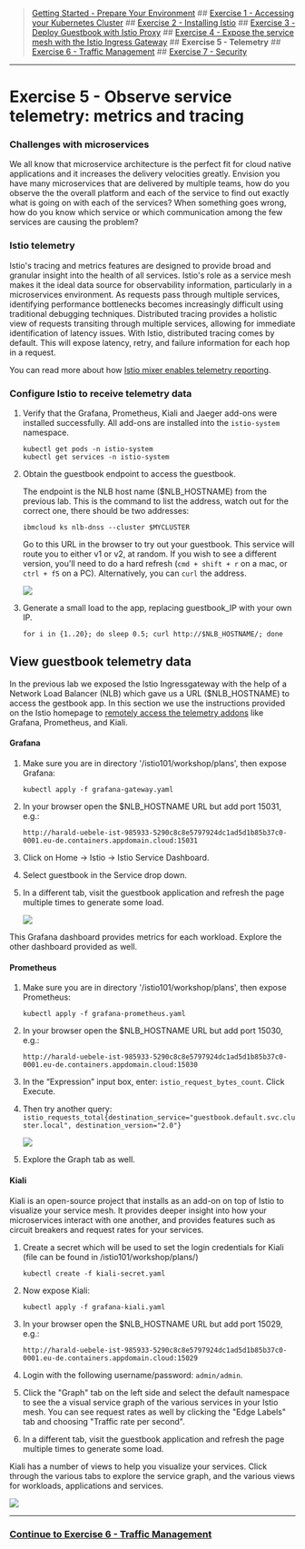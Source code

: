 
>[Getting Started - Prepare Your Environment](../README.md) ## 
[Exercise 1 - Accessing your Kubernetes Cluster](exercise-1/README.md) ##
[Exercise 2 - Installing Istio](exercise-2/README.md) ## 
[Exercise 3 - Deploy Guestbook with Istio Proxy](exercise-3/README.md) ## 
[Exercise 4 - Expose the service mesh with the Istio Ingress Gateway](exercise-4/README.md) ## 
**Exercise 5 - Telemetry** ## 
[Exercise 6 - Traffic Management](exercise-6/README.md) ## 
[Exercise 7 - Security](exercise-7/README.md)
---

# Exercise 5 - Observe service telemetry: metrics and tracing

### Challenges with microservices

We all know that microservice architecture is the perfect fit for cloud native applications and it increases the delivery velocities greatly. Envision you have many microservices that are delivered by multiple teams, how do you observe the the overall platform and each of the service to find out exactly what is going on with each of the services?  When something goes wrong, how do you know which service or which communication among the few services are causing the problem?

### Istio telemetry

Istio's tracing and metrics features are designed to provide broad and granular insight into the health of all services. Istio's role as a service mesh makes it the ideal data source for observability information, particularly in a microservices environment. As requests pass through multiple services, identifying performance bottlenecks becomes increasingly difficult using traditional debugging techniques. Distributed tracing provides a holistic view of requests transiting through multiple services, allowing for immediate identification of latency issues. With Istio, distributed tracing comes by default. This will expose latency, retry, and failure information for each hop in a request.

You can read more about how [Istio mixer enables telemetry reporting](https://istio.io/docs/concepts/policy-and-control/mixer.html).

### Configure Istio to receive telemetry data

1. Verify that the Grafana, Prometheus, Kiali and Jaeger add-ons were installed successfully. All add-ons are installed into the `istio-system` namespace.

    ```shell
    kubectl get pods -n istio-system
    kubectl get services -n istio-system
    ```

3. Obtain the guestbook endpoint to access the guestbook.

    The endpoint is the NLB host name ($NLB_HOSTNAME) from the previous lab. This is the command to list the address, watch out for the correct one, there should be two addresses:

    ```shell
    ibmcloud ks nlb-dnss --cluster $MYCLUSTER
    ```

    Go to this URL in the browser to try out your guestbook. This service will route you to either v1 or v2, at random. If you wish to see a different version, you'll need to do a hard refresh (`cmd + shift + r` on a mac, or `ctrl + f5` on a PC). Alternatively, you can `curl` the address.

    ![](../README_images/guestbook1.png)

1. Generate a small load to the app, replacing guestbook_IP with your own IP.

    ```shell
    for i in {1..20}; do sleep 0.5; curl http://$NLB_HOSTNAME/; done
    ```

## View guestbook telemetry data

In the previous lab we exposed the Istio Ingressgateway with the help of a Network Load Balancer (NLB) which gave us a URL ($NLB_HOSTNAME) to access the gestbook app. In this section we use the instructions provided on the Istio homepage to [remotely access the telemetry addons](https://istio.io/docs/tasks/observability/gateways/#option-2-insecure-access-http) like Grafana, Prometheus, and Kiali.

#### Grafana

<!--1. Establish port forwarding from local port 8082 to the Grafana instance:

    ```shell
    kubectl -n istio-system port-forward \
      $(kubectl -n istio-system get pod -l app=grafana -o jsonpath='{.items[0].metadata.name}') \
      8082:3000
    ```

2. Click on the web preview icon (an eye) and select port 8082.

    ![](../README_images/webpreview1.png)
-->

1. Make sure you are in directory '/istio101/workshop/plans', then expose Grafana:

    ```
    kubectl apply -f grafana-gateway.yaml
    ```

2. In your browser open the $NLB_HOSTNAME URL but add port 15031, e.g.:

    ```
    http://harald-uebele-ist-985933-5290c8c8e5797924dc1ad5d1b85b37c0-0001.eu-de.containers.appdomain.cloud:15031
    ```

3. Click on Home -> Istio -> Istio Service Dashboard.
4. Select guestbook in the Service drop down.
5. In a different tab, visit the guestbook application and refresh the page multiple times to generate some load.

    ![](../README_images/grafana.png)

This Grafana dashboard provides metrics for each workload. Explore the other dashboard provided as well.

<!-- 6. Use Ctrl-C in the cloudshell to exit the port-foward when you are done. -->

#### Prometheus

<!-- 1. Establish port forwarding from local port 8083 to the Prometheus pod.

    ```shell
    kubectl -n istio-system port-forward \
      $(kubectl -n istio-system get pod -l app=prometheus -o jsonpath='{.items[0].metadata.name}') \
      8083:9090
    ```
2. Click on the web preview icon and select port 8083, and i -->

1. Make sure you are in directory '/istio101/workshop/plans', then expose Prometheus:

    ```
    kubectl apply -f grafana-prometheus.yaml
    ```

2. In your browser open the $NLB_HOSTNAME URL but add port 15030, e.g.:

    ```
    http://harald-uebele-ist-985933-5290c8c8e5797924dc1ad5d1b85b37c0-0001.eu-de.containers.appdomain.cloud:15030
    ```

3. In the “Expression” input box, enter: `istio_request_bytes_count`. Click Execute.

3. Then try another query: `istio_requests_total{destination_service="guestbook.default.svc.cluster.local", destination_version="2.0"}`

    ![](../README_images/prometheus.jpg)

4. Explore the Graph tab as well.

<!-- 5. Use Ctrl-C to exit the port-foward when you are done. -->

#### Kiali

Kiali is an open-source project that installs as an add-on on top of Istio to visualize your service mesh. It provides deeper insight into how your microservices interact with one another, and provides features such as circuit breakers and request rates for your services.

1. Create a secret which will be used to set the login credentials for Kiali (file can be found in /istio101/workshop/plans/)

    ```
    kubectl create -f kiali-secret.yaml
    ```

<!-- 1. Establish port forwarding to the Kiali pod from local port 8084.

    ```shell
    kubectl -n istio-system port-forward \
        $(kubectl -n istio-system get pod -l app=kiali -o jsonpath='{.items[0].metadata.name}') \
        8084:20001
    ```

2. Click on the web preview icon and select port 8084 to access the Kiali dashboard. --> 

2. Now expose Kiali:

    ```
    kubectl apply -f grafana-kiali.yaml
    ```

2. In your browser open the $NLB_HOSTNAME URL but add port 15029, e.g.:

    ```
    http://harald-uebele-ist-985933-5290c8c8e5797924dc1ad5d1b85b37c0-0001.eu-de.containers.appdomain.cloud:15029
    ```


2. Login with the following username/password: `admin/admin`.

4. Click the "Graph" tab on the left side and select the default namespace to see the a visual service graph of the various services in your Istio mesh. You can see request rates as well by clicking the "Edge Labels" tab and choosing "Traffic rate per second".

5. In a different tab, visit the guestbook application and refresh the page multiple times to generate some load.

Kiali has a number of views to help you visualize your services. Click through the various tabs to explore the service graph, and the various views for workloads, applications and services.

![](../README_images/kiali.png) 

---

### [Continue to Exercise 6 - Traffic Management](../exercise-6/README.md)
